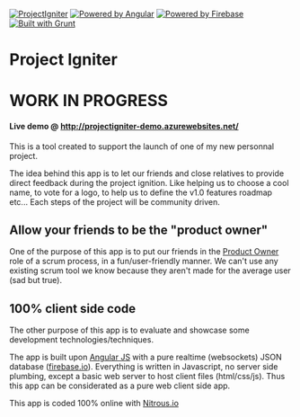 [![ProjectIgniter](http://img.shields.io/github/release/PulsarBlow/projectigniter.svg?style=flat-square)](https://github.com/PulsarBlow/projectigniter/releases/tag/v1.0.0-alpha)
[![Powered by Angular](http://img.shields.io/badge/powered%20by-Angular-blue.svg?style=flat-square)](http://angularjs.org/)
[![Powered by Firebase](http://img.shields.io/badge/powered%20by-Firebase-blue.svg?style=flat-square)](http://www.firebase.com/)
[![Built with Grunt](https://cdn.gruntjs.com/builtwith.png)](http://gruntjs.com/)


# Project Igniter
# WORK IN PROGRESS
#### Live demo @ http://projectigniter-demo.azurewebsites.net/

This is a tool created to support the launch of one of my new personnal project.

The idea behind this app is to let our friends and close relatives to provide direct feedback during the project ignition.
Like helping us to choose a cool name, to vote for a logo, to help us to define the v1.0 features roadmap etc...
Each steps of the project will be community driven.

## Allow your friends to be the "product owner"

One of the purpose of this app is to put our friends in the [Product Owner](http://en.wikipedia.org/wiki/Scrum_(software_development)#Product_Owner) role of a scrum process, in a fun/user-friendly manner.
We can't use any existing scrum tool we know because they aren't made for the average user (sad but true).

## 100% client side code

The other purpose of this app is to evaluate and showcase some development technologies/techniques.

The app is built upon [Angular JS](http://angularjs.org) with a pure realtime (websockets) JSON database ([firebase.io](http://www.firebase.com)).
Everything is written in Javascript, no server side plumbing, except a basic web server to host client files (html/css/js).
Thus this app can be considerated as a pure web client side app.

This app is coded 100% online with [Nitrous.io](https://www.nitrous.io/join/Nx2ZUMqxfNI?utm_source=nitrous.io&utm_medium=copypaste&utm_campaign=referral)
